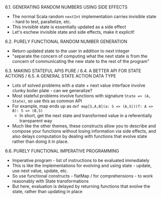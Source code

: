 6.1. GENERATING RANDOM NUMBERS USING SIDE EFFECTS
* The normal Scala random `nextInt` implementation carries invisible state - hard to test, parallelize, etc.
* This invisible state is essentially updated as a side effect
* Let's eschew invisible state and side effects, make it explicit!

6.2. PURELY FUNCTIONAL RANDOM NUMBER GENERATION
* Return updated state to the user in addition to next integer
* "separate the concern of computing what the next state is from the concern of communicating the new state to the rest of the program"

6.3. MAKING STATEFUL APIS PURE / 6.4. A BETTER API FOR STATE ACTIONS / 6.5. A GENERAL STATE ACTION DATA TYPE
* Lots of solved problems with a state + next value interface involve clunky boiler plate - can we generalize?
* Most stateful problems involve functions with signature `State => (A, State)`, so use this as common API
* For example, map ends up as `def map[S,A,B](a: S => (A,S))(f: A => B): S => (B,S)`
    * In short, get the next state and transformed value in a referentially transparent way
* Much like the other themes, these constructs allow you to describe and compose your functions without losing information
  via side effects, and also delays computation by dealing with functions that evolve state rather than doing it in place.

6.6. PURELY FUNCTIONAL IMPERATIVE PROGRAMMING
* Imperative program - list of instructions to be evaluated immediately
* This is like the implementations for evolving and using state - update, use next value, update, etc.
* So use functional constructs - flatMap / for comprehensions - to work reasonably with State transformations
* But here, evaluation is delayed by returning functions that evolve the state, rather than updating in place